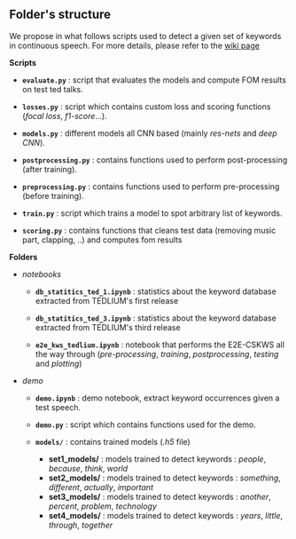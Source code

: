 ## Folder's structure
We propose in what follows scripts used to detect a given set of keywords in continuous speech. For more details, please refer to the [wiki page](https://gitlab.com/SpeechMasterStudents/kws/-/wikis/home)

**Scripts**

- __`evaluate.py`__ : script that evaluates the models and compute FOM results on test ted talks.
 
- __`losses.py`__ : script which contains custom loss and scoring functions (*focal loss*, *f1-score*...).
 
- __`models.py`__ : different models all CNN based (mainly *res-nets* and *deep CNN*).
 
- __`postprocessing.py`__ : contains functions used to perform post-processing (after training).
 
- __`preprocessing.py`__ : contains functions used to perform pre-processing (before training).
  
- __`train.py`__ : script which trains a model to spot arbitrary list of keywords. 

- __`scoring.py`__ : contains functions that cleans test data (removing music part, clapping, ..) and computes fom results 

**Folders**

- *notebooks*
    - __`db_statitics_ted_1.ipynb`__ : statistics about the keyword database extracted from TEDLIUM's first release

    - __`db_statitics_ted_3.ipynb`__ : statistics about the keyword database extracted from TEDLIUM's third release

    - __`e2e_kws_tedlium.ipynb`__ : notebook that performs the E2E-CSKWS all the way through (*pre-processing*, *training*, *postprocessing*, *testing* and *plotting*)
    
- *demo*
    - __`demo.ipynb`__ : demo notebook, extract keyword occurrences given a test speech.
    
    - __`demo.py`__ : script which contains functions used for the demo. 
    
    - __`models/`__ : contains trained models (*.h5* file)
        - __set1_models/__ : models trained to detect keywords : *people*, *because*, *think*, *world*
        - __set2_models/__ : models trained to detect keywords : *something*, *different*, *actually*, *important*
        - __set3_models/__ : models trained to detect keywords : *another*, *percent*, *problem*, *technology*
        - __set4_models/__ : models trained to detect keywords : *years*, *little*, *through*, *together*
    





